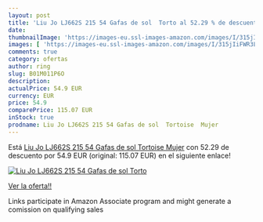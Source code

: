 ```yaml
---
layout: post
title: 'Liu Jo LJ662S 215 54 Gafas de sol  Torto al 52.29 % de descuento'
date: 
thumbnailImage: 'https://images-eu.ssl-images-amazon.com/images/I/315jIiFWR3L._SL200_.jpg'
images: [ 'https://images-eu.ssl-images-amazon.com/images/I/315jIiFWR3L._SL200_.jpg' ]
comments: true
category: ofertas
author: ring
slug: B01M011P6O
description:
actualPrice: 54.9 EUR
currency: EUR
price: 54.9
comparePrice: 115.07 EUR
inStock: true
prodname: Liu Jo LJ662S 215 54 Gafas de sol  Tortoise  Mujer
---
```


Está [Liu Jo LJ662S 215 54 Gafas de sol  Tortoise  Mujer](https://www.amazon.es/dp/B01M011P6O/?tag=tolees-21) con 52.29 de descuento por 54.9 EUR (original: 115.07 EUR) en el siguiente enlace!

[![Liu Jo LJ662S 215 54 Gafas de sol  Torto](https://images-eu.ssl-images-amazon.com/images/I/315jIiFWR3L._SL200_.jpg)](https://www.amazon.es/dp/B01M011P6O/?tag=tolees-21)

[Ver la oferta!!](https://www.amazon.es/dp/B01M011P6O/?tag=tolees-21)

Links participate in Amazon Associate program and might generate a comission on qualifying sales


